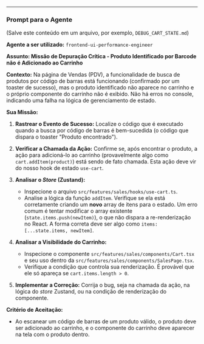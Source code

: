 
---

### Prompt para o Agente

(Salve este conteúdo em um arquivo, por exemplo, `DEBUG_CART_STATE.md`)

**Agente a ser utilizado:** `frontend-ui-performance-engineer`

**Assunto: Missão de Depuração Crítica - Produto Identificado por Barcode não é Adicionado ao Carrinho**

**Contexto:**
Na página de Vendas (PDV), a funcionalidade de busca de produtos por código de barras está funcionando (confirmado por um toaster de sucesso), mas o produto identificado não aparece no carrinho e o próprio componente do carrinho não é exibido. Não há erros no console, indicando uma falha na lógica de gerenciamento de estado.

**Sua Missão:**
1.  **Rastrear o Evento de Sucesso:** Localize o código que é executado quando a busca por código de barras é bem-sucedida (o código que dispara o toaster "Produto encontrado").

2.  **Verificar a Chamada da Ação:** Confirme se, após encontrar o produto, a ação para adicioná-lo ao carrinho (provavelmente algo como `cart.addItem(product)`) está sendo de fato chamada. Esta ação deve vir do nosso hook de estado `use-cart`.

3.  **Analisar o *Store* (Zustand):**
    * Inspecione o arquivo `src/features/sales/hooks/use-cart.ts`.
    * Analise a lógica da função `addItem`. Verifique se ela está corretamente criando um **novo** array de itens para o estado. Um erro comum é tentar modificar o array existente (`state.items.push(newItem)`), o que não dispara a re-renderização no React. A forma correta deve ser algo como `items: [...state.items, newItem]`.

4.  **Analisar a Visibilidade do Carrinho:**
    * Inspecione o componente `src/features/sales/components/Cart.tsx` e seu uso dentro da `src/features/sales/components/SalesPage.tsx`.
    * Verifique a condição que controla sua renderização. É provável que ele só apareça se `cart.items.length > 0`.

5.  **Implementar a Correção:** Corrija o bug, seja na chamada da ação, na lógica do *store* Zustand, ou na condição de renderização do componente.

**Critério de Aceitação:**
- Ao escanear um código de barras de um produto válido, o produto deve ser adicionado ao carrinho, e o componente do carrinho deve aparecer na tela com o produto dentro.
